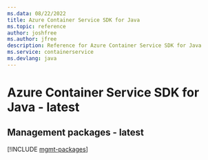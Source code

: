 ```yaml
---
ms.data: 08/22/2022
title: Azure Container Service SDK for Java
ms.topic: reference
author: joshfree
ms.author: jfree
description: Reference for Azure Container Service SDK for Java
ms.service: containerservice
ms.devlang: java
---
```

# Azure Container Service SDK for Java - latest

## Management packages - latest
[!INCLUDE [mgmt-packages](container-service-mgmt-index.md)]